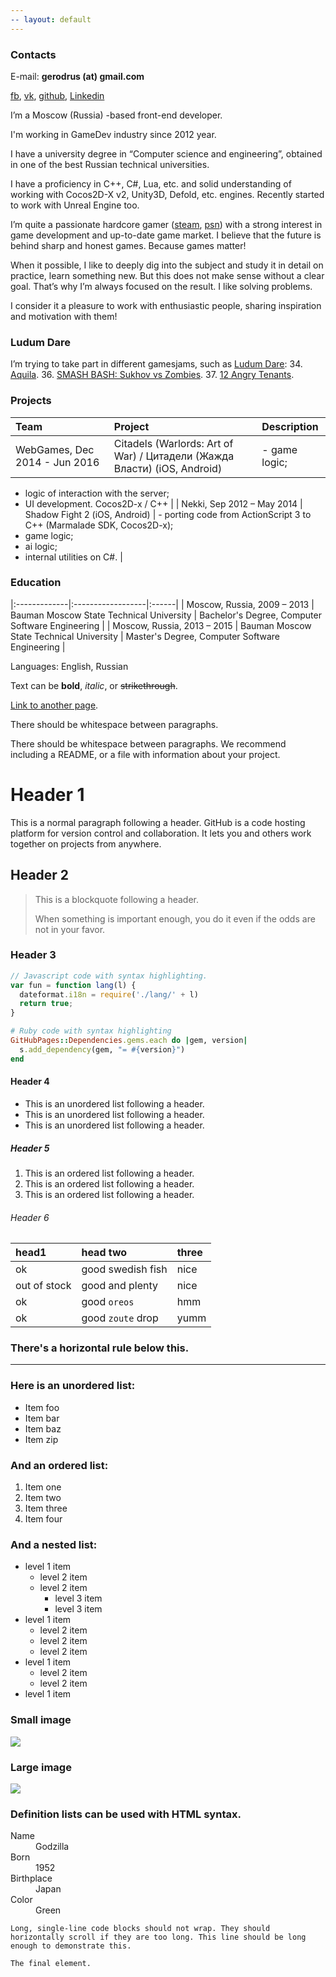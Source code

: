 ```yaml
---
-- layout: default
---
```


### [](#contacts)Contacts
E-mail: **gerodrus (at) gmail.com**

[fb](https://fb.com/gerodrus), [vk](https://vk.com/gerodrus), [github](https://github.com/gerodrus), [Linkedin](https://www.linkedin.com/in/gerodrus/)


I’m a Moscow (Russia) -based front-end developer.

I'm working in GameDev industry since 2012 year.


I have a university degree in “Сomputer science and engineering”, obtained in one of the best Russian technical universities.

I have a proficiency in C++, C#, Lua, etc. and solid understanding of working with Cocos2D-X v2, Unity3D, Defold, etc. engines. Recently started to work with Unreal Engine too.


I’m quite a passionate hardcore gamer ([steam](https://steamcommunity.com/id/GerodruS), [psn](https://psnprofiles.com/GerodruS)) with a strong interest in game development and up-to-date game market. I believe that the future is behind sharp and honest games. Because games matter!

When it possible, I like to deeply dig into the subject and study it in detail on practice, learn something new. But this does not make sense without a clear goal. That’s why I’m always focused on the result. I like solving problems.

I consider it a pleasure to work with enthusiastic people, sharing inspiration and motivation with them!


### [](#ludum-dare)Ludum Dare
I’m trying to take part in different gamesjams, such as [Ludum Dare](https://ldjam.com/):
34. [Aquila](http://ludumdare.com/compo/ludum-dare-34/?action=preview&uid=25412).
36. [SMASH BASH: Sukhov vs Zombies](http://ludumdare.com/compo/ludum-dare-36/?action=preview&uid=44195).
37. [12 Angry Tenants](http://ludumdare.com/compo/ludum-dare-37/?action=preview&uid=24945).


### [](#projects)Projects
| Team | Project | Description |
|:-------------|:------------------|:------|
| WebGames, Dec 2014 - Jun 2016 | Citadels (Warlords: Art of War) / Цитадели (Жажда Власти) (iOS, Android) | - game logic;
- logic of interaction with the server;
- UI development.
Cocos2D-x / С++
 |
| Nekki, Sep 2012 – May 2014 | Shadow Fight 2 (iOS, Android) | - porting code from ActionScript 3 to C++ (Marmalade SDK, Cocos2D-x);
- game logic;
- ai logic;
- internal utilities on C#. |


### [](#education)Education
|:-------------|:------------------|:------|
| Moscow, Russia, 2009 – 2013 | Bauman Moscow State Technical University | Bachelor's Degree, Computer Software Engineering |
| Moscow, Russia, 2013 – 2015 | Bauman Moscow State Technical University | Master's Degree, Computer Software Engineering |

Languages:
English, Russian

Text can be **bold**, _italic_, or ~~strikethrough~~.

[Link to another page](another-page).

There should be whitespace between paragraphs.

There should be whitespace between paragraphs. We recommend including a README, or a file with information about your project.

# [](#header-1)Header 1

This is a normal paragraph following a header. GitHub is a code hosting platform for version control and collaboration. It lets you and others work together on projects from anywhere.

## [](#header-2)Header 2

> This is a blockquote following a header.
>
> When something is important enough, you do it even if the odds are not in your favor.

### [](#header-3)Header 3

```js
// Javascript code with syntax highlighting.
var fun = function lang(l) {
  dateformat.i18n = require('./lang/' + l)
  return true;
}
```

```ruby
# Ruby code with syntax highlighting
GitHubPages::Dependencies.gems.each do |gem, version|
  s.add_dependency(gem, "= #{version}")
end
```

#### [](#header-4)Header 4

*   This is an unordered list following a header.
*   This is an unordered list following a header.
*   This is an unordered list following a header.

##### [](#header-5)Header 5

1.  This is an ordered list following a header.
2.  This is an ordered list following a header.
3.  This is an ordered list following a header.

###### [](#header-6)Header 6

| head1        | head two          | three |
|:-------------|:------------------|:------|
| ok           | good swedish fish | nice  |
| out of stock | good and plenty   | nice  |
| ok           | good `oreos`      | hmm   |
| ok           | good `zoute` drop | yumm  |

### There's a horizontal rule below this.

* * *

### Here is an unordered list:

*   Item foo
*   Item bar
*   Item baz
*   Item zip

### And an ordered list:

1.  Item one
1.  Item two
1.  Item three
1.  Item four

### And a nested list:

- level 1 item
  - level 2 item
  - level 2 item
    - level 3 item
    - level 3 item
- level 1 item
  - level 2 item
  - level 2 item
  - level 2 item
- level 1 item
  - level 2 item
  - level 2 item
- level 1 item

### Small image

![](https://assets-cdn.github.com/images/icons/emoji/octocat.png)

### Large image

![](https://guides.github.com/activities/hello-world/branching.png)


### Definition lists can be used with HTML syntax.

<dl>
<dt>Name</dt>
<dd>Godzilla</dd>
<dt>Born</dt>
<dd>1952</dd>
<dt>Birthplace</dt>
<dd>Japan</dd>
<dt>Color</dt>
<dd>Green</dd>
</dl>

```
Long, single-line code blocks should not wrap. They should horizontally scroll if they are too long. This line should be long enough to demonstrate this.
```

```
The final element.
```
